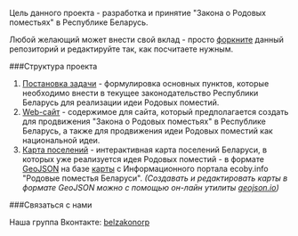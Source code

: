 Цель данного проекта - разработка и принятие "Закона о Родовых поместьях" в Республике Беларусь.
 
Любой желающий может внести свой вклад - просто [форкните](https://ru.wikipedia.org/wiki/%D0%A4%D0%BE%D1%80%D0%BA) данный репозиторий и редактируйте так, как посчитаете нужным.

###Структура проекта

1. [Постановка задачи](postanovka-zadachi.md) - формулировка основных пунктов, которые необходимо внести в текущее законодательство Республики Беларусь для реализации идеи Родовых поместий.
2. [Web-сайт](/website) - содержимое для сайта, который предполагается создать для продвижения "Закона о Родовых поместьях" в Республике Беларусь, а также для продвижения идеи Родовых поместий как национальной идеи.
3. [Карта поселений](poselenia-rb.geojson) - интерактивная карта поселений Беларуси, в которых уже реализуется идея Родовых поместий - в формате [GeoJSON](https://en.wikipedia.org/wiki/GeoJSON) на базе [карты](http://ecoby.info/poselenies) с Информационного портала ecoby.info "Родовые поместья Беларуси". *(Создавать и редактировать карты в формате GeoJSON можно с помощью он-лайн утилиты [geojson.io](http://geojson.io))*

###Связаться с нами

Наша группа Вконтакте: [belzakonorp](http://vk.com/belzakonorp)
